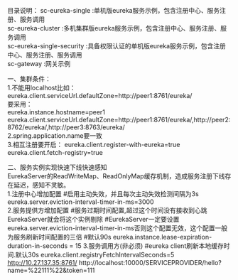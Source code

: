 目录说明：
sc-eureka-single             :单机版eureka服务示例，包含注册中心、服务注册、服务调用<br/>
sc-eureka-cluster            :多机集群版eureka服务示例，包含注册中心、服务注册、服务调用<br/>
sc-eureka-single-security    :具备权限认证的单机版eureka服务示例，包含注册中心、服务注册、服务调用<br/>
sc-gateway                   :网关示例<br/>
                             
一、集群条件：<br/>
1.不能用localhost比如： <br/>
eureka.client.serviceUrl.defaultZone=http://peer1:8761/eureka/<br/>
要采用： <br/>
eureka.instance.hostname=peer1 <br/>
eureka.client.serviceUrl.defaultZone=http://peer1:8761/eureka/,http://peer2:8762/eureka/,http://peer3:8763/eureka/
<br/>
2.spring.application.name要一致
<br/>
3.相互注册要开启： 
eureka.client.register-with-eureka=true 
eureka.client.fetch-registry=true

二、服务实例实现快速下线快速感知<br/>
EurekaServer的ReadWriteMap、ReadOnlyMap缓存机制，造成服务注册下线存在延迟，感知不灵敏。<br/>
1.注册中心增加配置
#启用主动失效，并且每次主动失效检测间隔为3s
eureka.server.eviction-interval-timer-in-ms=3000<br/>
2.服务提供方增加配置
#服务过期时间配置,超过这个时间没有接收到心跳EurekaServer就会将这个实例剔除
#EurekaServer一定要设置eureka.server.eviction-interval-timer-in-ms否则这个配置无效，这个配置一般为服务刷新时间配置的三倍
#默认90s
eureka.instance.lease-expiration-duration-in-seconds = 15
3.服务调用方(非必须)
#eureka client刷新本地缓存时间.默认30s
eureka.client.registryFetchIntervalSeconds=5
    <br/>
http://10.27.137.35:8761/
http://localhost:10000/SERVICEPROVIDER/hello?name=%22111%22&token=111
